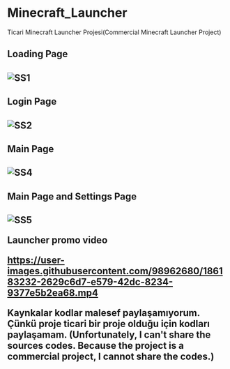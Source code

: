 # Minecraft_Launcher
Ticari Minecraft Launcher Projesi(Commercial Minecraft Launcher Project)

<h2>Loading Page<h2/>
  
![SS1](https://user-images.githubusercontent.com/98962680/186182712-811a7a6c-6820-4577-830d-dd77ed4f5797.PNG)

<h2>Login Page<h2/>
  
![SS2](https://user-images.githubusercontent.com/98962680/186182913-d756a237-2e71-4ea0-bf1e-b79e17e132d1.PNG)

<h2>Main Page<h2/>
  
![SS4](https://user-images.githubusercontent.com/98962680/186182981-e7de237e-b856-4b63-8480-60240e428588.PNG)

<h2>Main Page and Settings Page<h2/>
  
![SS5](https://user-images.githubusercontent.com/98962680/186183050-7e4744a5-b92c-4df1-8d39-62835d49cf90.PNG)

Launcher promo video


https://user-images.githubusercontent.com/98962680/186183232-2629c6d7-e579-42dc-8234-9377e5b2ea68.mp4



<p>
Kaynkalar kodlar malesef paylaşamıyorum. Çünkü proje ticari bir proje olduğu için kodları paylaşamam.
(Unfortunately, I can't share the sources codes. Because the project is a commercial project, I cannot share the codes.)
  </p>
